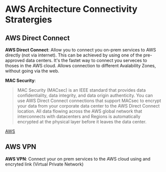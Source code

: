 # AWS Architecture Connectivity Stratergies

## AWS Direct Connect

**AWS Direct Connect**: Allow you to connect you on-prem services to AWS directly (not via internet). This can be achieved by using one of the pre-approved data centers. It's the fastet way to connect you serveces to thoses in the AWS cloud. Allows connection to different Avalability Zones, without going via the web.

**MAC Security**: 

> MAC Security (MACsec) is an IEEE standard that provides data confidentiality, data integrity, and data origin authenticity. You can use AWS Direct Connect connections that support MACsec to encrypt your data from your corporate data center to the AWS Direct Connect location. All data flowing across the AWS global network that interconnects with datacenters and Regions is automatically encrypted at the physical layer before it leaves the data center.

[AWS][1] 



## AWS VPN

**AWS VPN**: Connect your on prem services to the AWS cloud using and encryted link (Virtual Private Network)


[1]: <https://docs.aws.amazon.com/directconnect/latest/UserGuide/MACsec.html> "source"

